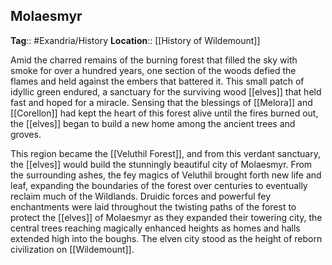 ## Molaesmyr
**Tag**:: #Exandria/History
**Location**:: [[History of Wildemount]]

Amid the charred remains of the burning forest that filled the sky with smoke for over a hundred years, one section of the woods defied the flames and held against the embers that battered it. This small patch of idyllic green endured, a sanctuary for the surviving wood [[elves]] that held fast and hoped for a miracle. Sensing that the blessings of [[Melora]] and [[Corellon]] had kept the heart of this forest alive until the fires burned out, the [[elves]] began to build a new home among the ancient trees and groves.

This region became the [[Veluthil Forest]], and from this verdant sanctuary, the [[elves]] would build the stunningly beautiful city of Molaesmyr. From the surrounding ashes, the fey magics of Veluthil brought forth new life and leaf, expanding the boundaries of the forest over centuries to eventually reclaim much of the Wildlands. Druidic forces and powerful fey enchantments were laid throughout the twisting paths of the forest to protect the [[elves]] of Molaesmyr as they expanded their towering city, the central trees reaching magically enhanced heights as homes and halls extended high into the boughs. The elven city stood as the height of reborn civilization on [[Wildemount]].